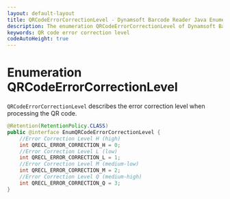 ```yaml
---
layout: default-layout
title: QRCodeErrorCorrectionLevel - Dynamsoft Barcode Reader Java Enumerations
description: The enumeration QRCodeErrorCorrectionLevel of Dynamsoft Barcode Reader describes the error correction level when processing the QR code.
keywords: QR code error correction level
codeAutoHeight: true
---
```


# Enumeration QRCodeErrorCorrectionLevel

`QRCodeErrorCorrectionLevel` describes the error correction level when processing the QR code.

```java
@Retention(RetentionPolicy.CLASS)
public @interface EnumQRCodeErrorCorrectionLevel {
    //Error Correction Level H (high) 
    int QRECL_ERROR_CORRECTION_H = 0;
    //Error Correction Level L (low) 
    int QRECL_ERROR_CORRECTION_L = 1;
    //Error Correction Level M (medium-low) 
    int QRECL_ERROR_CORRECTION_M = 2;
    //Error Correction Level Q (medium-high) 
    int QRECL_ERROR_CORRECTION_Q = 3;
}
```
